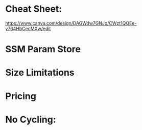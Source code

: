 
# Cheat Sheet:
https://www.canva.com/design/DAGWdw7GNJo/CWzt1QQEe-y764HbCecMXw/edit

# SSM Param Store
# Size Limitations

# Pricing

# No Cycling: